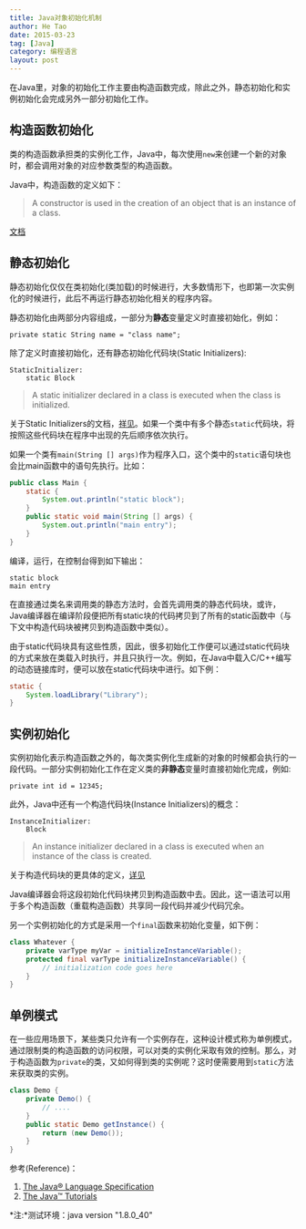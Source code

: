 ```yaml
---
title: Java对象初始化机制
author: He Tao
date: 2015-03-23
tag: [Java]
category: 编程语言
layout: post
---
```


在Java里，对象的初始化工作主要由构造函数完成，除此之外，静态初始化和实例初始化会完成另外一部分初始化工作。

构造函数初始化
---------------

类的构造函数承担类的实例化工作，Java中，每次使用`new`来创建一个新的对象时，都会调用对象的对应参数类型的构造函数。

Java中，构造函数的定义如下：

> A constructor is used in the creation of an object that is an instance of a class.

[文档](http://docs.oracle.com/javase/specs/jls/se8/html/jls-8.html#jls-8.8)

<!--more-->

静态初始化
----------

静态初始化仅仅在类初始化(类加载)的时候进行，大多数情形下，也即第一次实例化的时候进行，此后不再运行静态初始化相关的程序内容。

静态初始化由两部分内容组成，一部分为**静态**变量定义时直接初始化，例如：

    private static String name = "class name";

除了定义时直接初始化，还有静态初始化代码块(Static Initializers):

    StaticInitializer:
        static Block

> A static initializer declared in a class is executed when the class is initialized.

关于Static Initializers的文档，[祥见](http://docs.oracle.com/javase/specs/jls/se8/html/jls-8.html#jls-8.6)。如果一个类中有多个静态`static`代码块，将按照这些代码块在程序中出现的先后顺序依次执行。

如果一个类有`main(String [] args)`作为程序入口，这个类中的`static`语句块也会比main函数中的语句先执行。比如：

~~~java
public class Main {
    static {
        System.out.println("static block");
    }
    public static void main(String [] args) {
        System.out.println("main entry");
    }
}
~~~

编译，运行，在控制台得到如下输出：

    static block
    main entry

在直接通过类名来调用类的静态方法时，会首先调用类的静态代码块，或许，Java编译器在编译阶段便把所有static块的代码拷贝到了所有的static函数中（与下文中构造代码块被拷贝到构造函数中类似）。

由于static代码块具有这些性质，因此，很多初始化工作便可以通过static代码块的方式来放在类载入时执行，并且只执行一次。例如，在Java中载入C/C++编写的动态链接库时，便可以放在static代码块中进行。如下例：

~~~java
static {
    System.loadLibrary("Library");
}
~~~

实例初始化
----------

实例初始化表示构造函数之外的，每次类实例化生成新的对象的时候都会执行的一段代码。一部分实例初始化工作在定义类的**非静态**变量时直接初始化完成，例如:

    private int id = 12345;

此外，Java中还有一个构造代码块(Instance Initializers)的概念：

    InstanceInitializer:
        Block

> An instance initializer declared in a class is executed when an instance of the class is created.

关于构造代码块的更具体的定义，[详见](http://docs.oracle.com/javase/specs/jls/se8/html/jls-8.html#jls-8.6)

Java编译器会将这段初始化代码块拷贝到构造函数中去。因此，这一语法可以用于多个构造函数（重载构造函数）共享同一段代码并减少代码冗余。

另一个实例初始化的方式是采用一个`final`函数来初始化变量，如下例：

~~~java
class Whatever {
    private varType myVar = initializeInstanceVariable();       
    protected final varType initializeInstanceVariable() {
        // initialization code goes here
    }
}
~~~

单例模式
---------

在一些应用场景下，某些类只允许有一个实例存在，这种设计模式称为单例模式，通过限制类的构造函数的访问权限，可以对类的实例化采取有效的控制。那么，对于构造函数为`private`的类，又如何得到类的实例呢？这时便需要用到`static`方法来获取类的实例。

~~~java
class Demo {
    private Demo() {
        // ....
    }
    public static Demo getInstance() {
        return (new Demo());
    }
}
~~~

参考(Reference)：

1. [The Java® Language Specification](http://docs.oracle.com/javase/specs/jls/se8/html/index.html)
2. [The Java™ Tutorials](http://docs.oracle.com/javase/tutorial/java/javaOO/initial.html)


*注:*测试环境：java version "1.8.0_40"

